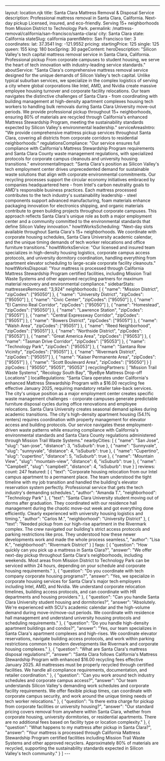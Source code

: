 ---
layout: location.njk
title: Santa Clara Mattress Removal & Disposal Service
description: Professional mattress removal in Santa Clara, California. Next-day pickup Licensed, insured, and eco-friendly. Serving 15+ neighborhoods from Mission District to Technology Park.
permalink: /mattress-removal/california/san-francisco/santa-clara/
city: Santa Clara state: California stateSlug: california parentMetro: San Francisco tier: 3 coordinates: lat: 37.3541 lng: -121.9552 pricing: startingPrice: 125 single: 125 queen: 155 king: 180 boxSpring: 30 pageContent: heroDescription: "Silicon Valley's tech capital mattress removal service in Santa Clara, California. Professional pickup From corporate campuses to student housing, we serve the heart of tech innovation with industry-leading service standards." aboutService: "Santa Clara's comprehensive mattress removal service designed for the unique demands of Silicon Valley's tech capital. Unlike typical suburban services, we specialize in the complex logistics of serving a city where global corporations like Intel, AMD, and Nvidia create massive employee housing turnover and corporate facility relocations. Our team navigates the distinctive challenges of Santa Clara - from coordinating with building management at high-density apartment complexes housing tech workers to handling bulk removals during Santa Clara University move-out periods. We provide professional pickup throughout 15+ neighborhoods, ensuring 80% of materials are recycled through California's enhanced Mattress Stewardship Program, meeting the sustainability standards expected by Silicon Valley's environmental leadership." serviceAreasIntro: "We provide comprehensive mattress pickup services throughout Santa Clara, covering all districts from corporate corridors to residential neighborhoods:" regulationsCompliance: "Our service ensures full compliance with California's Mattress Stewardship Program requirements and Santa Clara County waste management regulations, with specialized protocols for corporate campus cleanouts and university housing transitions." environmentalImpact: "Santa Clara's position as Silicon Valley's tech employment center drives unprecedented demand for sustainable waste solutions that align with corporate environmental commitments. Our recycling processes support the circular economy initiatives embraced by companies headquartered here - from Intel's carbon neutrality goals to AMD's responsible business practices. Each mattress processed contributes to the tech industry's sustainability leadership - steel components support advanced manufacturing, foam materials enhance packaging innovation for electronics shipping, and organic materials contribute to green building projects throughout corporate campuses. This approach reflects Santa Clara's unique role as both a major employment center and a community committed to the environmental standards that define Silicon Valley innovation." howItWorksScheduling: "Next-day slots available throughout Santa Clara's 15+ neighborhoods. We coordinate with corporate housing schedules, Santa Clara University academic calendar, and the unique timing demands of tech worker relocations and office furniture transitions." howItWorksService: "Our licensed and insured team specializes in high-density housing logistics, corporate campus access protocols, and university dormitory coordination, handling everything from apartment elevator scheduling to large-scale corporate facility cleanouts." howItWorksDisposal: "Your mattress is processed through California Mattress Stewardship Program certified facilities, including Mission Trail Waste Systems and other approved recycling partners for maximum material recovery and environmental compliance." sidebarStats: mattressesRemoved: "3,924" neighborhoods: [ { "name": "Mission District", "zipCodes": ["95050"] }, { "name": "University District", "zipCodes": ["95050"] }, { "name": "Civic Center", "zipCodes": ["95050"] }, { "name": "El Camino Real Corridor", "zipCodes": ["95050"] }, { "name": "Homestead", "zipCodes": ["95050"] }, { "name": "Lawrence Station", "zipCodes": ["95051"] }, { "name": "Central Expressway Corridor", "zipCodes": ["95051"] }, { "name": "Bowers District", "zipCodes": ["95051"] }, { "name": "Walsh Area", "zipCodes": ["95051"] }, { "name": "Reed Neighborhood", "zipCodes": ["95051"] }, { "name": "Northside District", "zipCodes": ["95053"] }, { "name": "Great America Area", "zipCodes": ["95053"] }, { "name": "Tasman Drive Corridor", "zipCodes": ["95053"] }, { "name": "Technology Park", "zipCodes": ["95053"] }, { "name": "Santana Row Vicinity", "zipCodes": ["95051"] }, { "name": "Rivermark District", "zipCodes": ["95051"] }, { "name": "Kaiser Permanente Area", "zipCodes": ["95051"] }, { "name": "Scott Boulevard Area", "zipCodes": ["95050"] } ] zipCodes: [ "95050", "95051", "95053" ] recyclingPartners: [ "Mission Trail Waste Systems", "Recology South Bay", "ByeBye Mattress Drop-off Locations" ] localRegulations: "Santa Clara operates under California's enhanced Mattress Stewardship Program with a $16.00 recycling fee effective January 2025, requiring mandatory retailer take-back services. The city's unique position as a major employment center creates specific waste management challenges - corporate campuses generate predictable furniture disposal cycles during office renovations and employee relocations. Santa Clara University creates seasonal demand spikes during academic transitions. The city's high-density apartment housing (54.1% renters) requires coordination with property management for elevator access and building protocols. Our service navigates these employment-driven waste patterns while ensuring compliance with California's environmental standards and Santa Clara County regulations administered through Mission Trail Waste Systems." nearbyCities: [ { "name": "San Jose", "slug": "san-jose", "distance": 3, "isSuburb": true }, { "name": "Sunnyvale", "slug": "sunnyvale", "distance": 4, "isSuburb": true }, { "name": "Cupertino", "slug": "cupertino", "distance": 5, "isSuburb": true }, { "name": "Mountain View", "slug": "mountain-view", "distance": 6, "isSuburb": true }, { "name": "Campbell", "slug": "campbell", "distance": 4, "isSuburb": true } ] reviews: count: 247 featured: [ { "text": "Corporate housing relocation from our Intel campus apartment to a permanent place. The team understood the tight timeline with my job transition and handled the building's elevator reservation system perfectly. Professional service that gets the tech industry's demanding schedules.", "author": "Amanda T.", "neighborhood": "Technology Park" }, { "text": "Santa Clara University student moving out of dorms after graduation. They coordinated with our residence hall management during the chaotic move-out week and got everything done efficiently. Clearly experienced with university housing logistics and timing.", "author": "Carlos M.", "neighborhood": "University District" }, { "text": "Needed pickup from our high-rise apartment in the Rivermark complex. The crew navigated our building's strict access protocols and parking restrictions like pros. They understood how these newer developments work and made the whole process seamless.", "author": "Lisa K.", "neighborhood": "Rivermark District" } ] faqs: [ { "question": "How quickly can you pick up a mattress in Santa Clara?", "answer": "We offer next-day pickup throughout Santa Clara's neighborhoods, including weekends. Most areas from Mission District to Technology Park can be serviced within 24 hours, depending on your schedule and corporate housing requirements." }, { "question": "Do you coordinate with tech company corporate housing programs?", "answer": "Yes, we specialize in corporate housing services for Santa Clara's major tech employers including Intel, AMD, and Nvidia. We understand corporate relocation timelines, building access protocols, and can coordinate with HR departments and housing providers." }, { "question": "Can you handle Santa Clara University student housing and dormitories?", "answer": "Absolutely. We're experienced with SCU's academic calendar and the high-volume demand during move-in/move-out periods. We coordinate with residence hall management and understand university housing protocols and scheduling requirements." }, { "question": "Do you handle high-density apartment buildings and condos?", "answer": "Yes, our team specializes in Santa Clara's apartment complexes and high-rises. We coordinate elevator reservations, navigate building access protocols, and work within parking restrictions common to modern developments like Rivermark and corporate housing complexes." }, { "question": "What are Santa Clara's mattress disposal regulations?", "answer": "Santa Clara follows California's Mattress Stewardship Program with enhanced $16.00 recycling fees effective January 2025. All mattresses must be properly recycled through certified facilities. We handle all compliance requirements, documentation, and retailer coordination." }, { "question": "Can you work around tech industry schedules and corporate campus access?", "answer": "Our team understands Silicon Valley's demanding work schedules and corporate facility requirements. We offer flexible pickup times, can coordinate with corporate campus security, and work around the unique timing needs of tech worker relocations." }, { "question": "Is there extra charge for pickup from corporate facilities or university housing?", "answer": "Our standard pricing covers removal from anywhere within Santa Clara, whether from corporate housing, university dormitories, or residential apartments. There are no additional fees based on facility type or location complexity." }, { "question": "What happens to my mattress after pickup in Santa Clara?", "answer": "Your mattress is processed through California Mattress Stewardship Program certified facilities including Mission Trail Waste Systems and other approved recyclers. Approximately 80% of materials are recycled, supporting the sustainability standards expected in Silicon Valley's tech community." } ] ---